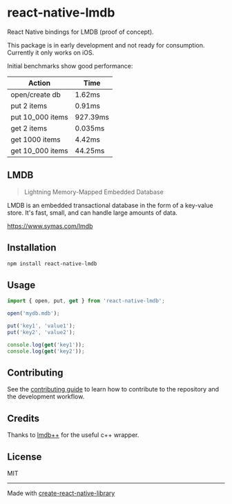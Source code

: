 # react-native-lmdb

React Native bindings for LMDB (proof of concept).

This package is in early development and not ready for consumption. Currently it only works on iOS.

Initial benchmarks show good performance:

| Action           | Time     |
| ---------------- | -------- |
| open/create db   | 1.62ms   |
| put 2 items      | 0.91ms   |
| put 10_000 items | 927.39ms |
| get 2 items      | 0.035ms  |
| get 1000 items   | 4.42ms   |
| get 10_000 items | 44.25ms  |

## LMDB

> Lightning Memory-Mapped Embedded Database

LMDB is an embedded transactional database in the form of a key-value store. It's fast, small, and can handle large amounts of data. 

https://www.symas.com/lmdb

## Installation

```sh
npm install react-native-lmdb
```

## Usage

```js
import { open, put, get } from 'react-native-lmdb';

open('mydb.mdb');

put('key1', 'value1');
put('key2', 'value2');

console.log(get('key1'));
console.log(get('key2'));
```

## Contributing

See the [contributing guide](CONTRIBUTING.md) to learn how to contribute to the repository and the development workflow.

## Credits

Thanks to [lmdb++](https://github.com/drycpp/lmdbxx) for the useful c++ wrapper.

## License

MIT

---

Made with [create-react-native-library](https://github.com/callstack/react-native-builder-bob)
